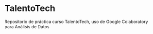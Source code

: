 # TalentoTech
Repositorio de práctica curso TalentoTech, uso de Google Colaboratory para Análisis de Datos

